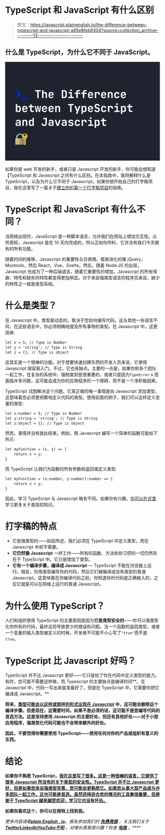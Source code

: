 # TypeScript 和 JavaScript 有什么区别

> 原文：<https://javascript.plainenglish.io/the-difference-between-typescript-and-javascript-a95e8feb9304?source=collection_archive---------13----------------------->

## 什么是 TypeScript，为什么它不同于 JavaScript。

![](img/b2c4407fc7647a41dfd43908c1dbe862.png)

如果你是 web 开发的新手，或者只是 Javascript 开发的新手，你可能会想知道【TypeScript 和 Javascript 之间有什么区别。在本指南中，我将解释什么是 TypeScript，以及为什么它不同于 Javascript。如果你想开始自己的打字稿项目，我在这里写了一篇关于[建立你的第一个打字稿项目](https://fjolt.com/article/typescript-how-to-use)的指南。

# TypeScript 和 JavaScript 有什么不同？

当网络出现时，JavaScript 是一种脚本语言，允许我们在网站上增加交互性。众所周知，Javascript 是在 10 天内完成的，所以正如你所料，它并没有我们今天拥有的所有功能。

随着时间的推移，Javascript 的重要性与日俱增。框架进化的像 jQuery，Mootools，然后 React，Vue，Svelte。然后，随着 Node.JS 的出现，Javascript 也成为了一种后端语言。随着它重要性的增加，Javascript 的所有怪癖、特性和缺失的特性都变得更加明显。对于来自强类型语言的程序员来说，缺少的特性之一就是类型系统。

# 什么是类型？

在 Javascript 中，类型是动态的，取决于您如何编写代码。这与其他一些语言不同，在这些语言中，你必须明确地提及所有事物的类型。在 Javascript 中，这更简单:

```
let x = 5; // Type is Number
let y = 'string'; // Type is String
let z = {}; // Type is object
```

这其实是一个很棒的功能。对于想要快速创建东西的开发人员来说，它使得 Javascript 很容易入门。不过，它也有缺点。主要的一点是，如果你和多个团队一起工作，在复杂的系统中，强制类型是很重要的，或者只是因为`TypeError` s 而面临许多问题，这可能会成为你的应用程序的一个障碍，而不是一个净积极因素。

TypeScript 试图解决这个问题。它真正做的唯一事情是向 Javascript 添加类型，这意味着您必须更频繁地定义代码的类型。使用前面的例子，我们可以这样定义变量的类型:

```
let x:number = 5; // Type is Number
let y:string = 'string'; // Type is String
let z:object = {}; // Type is object
```

然而，事情并没有就此结束。例如，用 Javascript 编写一个简单的函数可能如下所示:

```
let myFunction = (x, y) => {
    return x + y;
}
```

而 TypeScript 让我们为函数的所有参数和返回值定义类型:

```
let myFunction = (x:number, y:number):number => {
    return x + y;
}
```

因此，学习 TypeScript 与 Javascript 略有不同。如果你有兴趣，[你可以在这里](https://fjolt.com/article/typescript-creating-custom-types)学习更多关于类型的知识。

# 打字稿的特点

*   它是强类型的——如前所述，我们必须在 TypeScript 中定义类型，而在 Javascript 中却不需要。
*   **它仍然像 Javascript** 一样工作——所有的函数、方法和你习惯的一切仍然存在于 TypeScript 中。它只是增加了类型。
*   **它有一个编译步骤，编译成 Javascript** — TypeScript 不能在浏览器上运行。相反，你用类型编写你的代码，然后它们被编译成没有类型的普通 Javascript。这意味着在你编译代码之前，你知道你的代码是正确输入的，之后它就是可以在网络上运行的普通 Javascript。

# 为什么使用 TypeScript？

人们和组织使用 TypeScript 的主要原因是因为**它是类型安全的**——你可以强类型化你所有的代码，最终这将导致更少的错误和问题。当一个函数的返回类型，或者一个变量的输入类型被定义的时候，开发者不可能不小心写了`"true"`而不是`true`。

# TypeScript 比 Javascript 好吗？

TypeScript 并不比 Javascript 更好——它只是给了你在代码中定义类型的能力。有时，您可能不需要这样做，而 Typescript 的主要缺点是编译时间**。在 Javascript 中，代码一写出来就准备好了，但是在 TypeScript 中，它需要你把它编译成 Javascript。**

**将来，[类型可能会以这样或那样的形式出现在 Javascript](https://fjolt.com/article/javascript-type-annotations) 中，这可能会删除这个编译步骤。但是现在，这需要时间，如果不是必须的话，这可能不是您编写代码的首选方法。这是坚持使用 Javascript 的主要好处，但还有其他好处——对于小型应用程序，强类型化代码可能也不会带来额外的好处。**

**因此，不要觉得你需要使用 TypeScript——使用任何对你的产品或组织有意义的东西。**

# **结论**

**如果你不熟悉 TypeScript，[我在这里写了很多。这是一种很棒的语言，它提供了很多 Javascript 所没有的关于类型的安全性。TypeScript 并不比 Javascript 更好，但是如果您来自强类型背景，您可能会更熟悉它。如果您从事大型产品或与许多团队一起工作，这也可能是首选。虽然选择适合您的情况的工具集很重要，但是鉴于 TypeScript 越来越受欢迎，学习它也没有坏处。](https://fjolt.com/category/typescript)**

**如果你喜欢这个，你可以在推特上找到我。**

***更多内容请看*[***plain English . io***](https://plainenglish.io/)*。报名参加我们的* [***免费周报***](http://newsletter.plainenglish.io/) *。关注我们关于*[***Twitter***](https://twitter.com/inPlainEngHQ)[***LinkedIn***](https://www.linkedin.com/company/inplainenglish/)*[***YouTube***](https://www.youtube.com/channel/UCtipWUghju290NWcn8jhyAw)*[***不和***](https://discord.gg/GtDtUAvyhW) *。对增长黑客感兴趣？检查* [***电路***](https://circuit.ooo/) *。*****